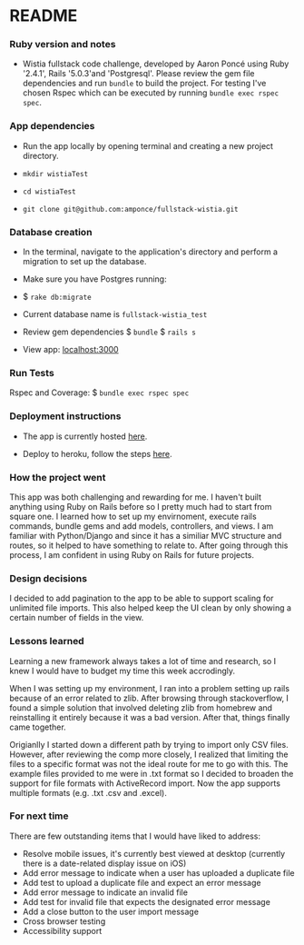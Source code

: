 # README

### Ruby version and notes

* Wistia fullstack code challenge, developed by Aaron Poncé using Ruby '2.4.1', Rails '5.0.3'and 'Postgresql'. Please review the gem file dependencies and run `bundle` to build the project. For testing I've chosen Rspec which can be executed by running  ``bundle exec rspec spec``.

### App dependencies

* Run the app locally by opening terminal and creating a new project directory.

* `mkdir wistiaTest`
* `cd wistiaTest`
* `git clone git@github.com:amponce/fullstack-wistia.git`

### Database creation

* In the terminal, navigate to the application's directory and perform a migration to set up the database.
* Make sure you have Postgres running:

* $ `rake db:migrate`
* Current database name is ``fullstack-wistia_test``

* Review gem dependencies
$  `bundle`
$  `rails s`
* View app: [localhost:3000](http://localhost:3000/)

### Run Tests

Rspec and Coverage: $ ``bundle exec rspec spec``

### Deployment instructions

* The app is currently hosted [here](https://blooming-wildwood-69662.herokuapp.com/).

* Deploy to heroku, follow the steps [here](https://devcenter.heroku.com/articles/getting-started-with-rails5).

###  How the project went

This app was both challenging and rewarding for me. I haven't built anything using Ruby on Rails before so I pretty much had to start from square one. I learned how to set up my envirnoment, execute rails commands, bundle gems and add models, controllers, and views. I am familiar with Python/Django and since it has a similiar MVC structure and routes, so it helped to have something to relate to. After going through this process, I am confident in using Ruby on Rails for future projects.

### Design decisions

I decided to add pagination to the app to be able to support scaling for unlimited file imports. This also helped keep the UI clean by only showing a certain number of fields in the view.

### Lessons learned

Learning a new framework always takes a lot of time and research, so I knew I would have to budget my time this week accrodingly.

When I was setting up my environment, I ran into a problem setting up rails because of an error related to zlib. After browsing through stackoverflow, I found a simple solution that involved deleting zlib from homebrew and reinstalling it entirely because it was a bad version. After that, things finally came together.

Origianlly I started down a different path by trying to import only CSV files. However, after reviewing the comp more closely, I realized that limiting the files to a specific format was not the ideal route for me to go with this. The example files provided to me were in .txt format so I decided to broaden the support for file formats with ActiveRecord import. Now the app supports multiple formats (e.g. .txt .csv and .excel).

### For next time

There are few outstanding items that I would have liked to address:

* Resolve mobile issues, it's currently best viewed at desktop (currently there is a date-related display issue on iOS)
* Add error message to indicate when a user has uploaded a duplicate file 
* Add test to upload a duplicate file and expect an error message
* Add error message to indicate an invalid file
* Add test for invalid file that expects the designated error message
* Add a close button to the user import message
* Cross browser testing
* Accessibility support
